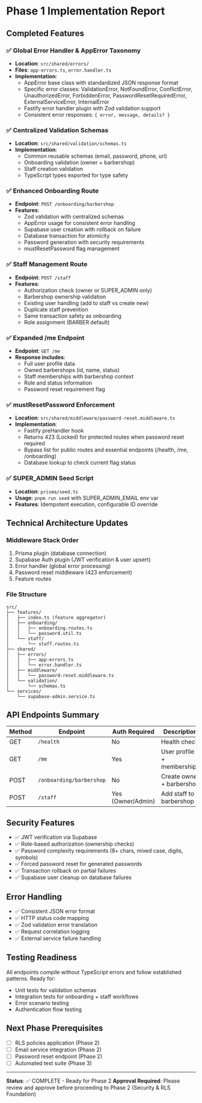 # Phase 1 Implementation Report

## Completed Features

### ✅ Global Error Handler & AppError Taxonomy

- **Location**: `src/shared/errors/`
- **Files**: `app-errors.ts`, `error.handler.ts`
- **Implementation**:
  - AppError base class with standardized JSON response format
  - Specific error classes: ValidationError, NotFoundError, ConflictError, UnauthorizedError, ForbiddenError, PasswordResetRequiredError, ExternalServiceError, InternalError
  - Fastify error handler plugin with Zod validation support
  - Consistent error responses: `{ error, message, details? }`

### ✅ Centralized Validation Schemas

- **Location**: `src/shared/validation/schemas.ts`
- **Implementation**:
  - Common reusable schemas (email, password, phone, url)
  - Onboarding validation (owner + barbershop)
  - Staff creation validation
  - TypeScript types exported for type safety

### ✅ Enhanced Onboarding Route

- **Endpoint**: `POST /onboarding/barbershop`
- **Features**:
  - Zod validation with centralized schemas
  - AppError usage for consistent error handling
  - Supabase user creation with rollback on failure
  - Database transaction for atomicity
  - Password generation with security requirements
  - mustResetPassword flag management

### ✅ Staff Management Route

- **Endpoint**: `POST /staff`
- **Features**:
  - Authorization check (owner or SUPER_ADMIN only)
  - Barbershop ownership validation
  - Existing user handling (add to staff vs create new)
  - Duplicate staff prevention
  - Same transaction safety as onboarding
  - Role assignment (BARBER default)

### ✅ Expanded /me Endpoint

- **Endpoint**: `GET /me`
- **Response includes**:
  - Full user profile data
  - Owned barbershops (id, name, status)
  - Staff memberships with barbershop context
  - Role and status information
  - Password reset requirement flag

### ✅ mustResetPassword Enforcement

- **Location**: `src/shared/middleware/password-reset.middleware.ts`
- **Implementation**:
  - Fastify preHandler hook
  - Returns 423 (Locked) for protected routes when password reset required
  - Bypass list for public routes and essential endpoints (/health, /me, /onboarding)
  - Database lookup to check current flag status

### ✅ SUPER_ADMIN Seed Script

- **Location**: `prisma/seed.ts`
- **Usage**: `pnpm run seed` with SUPER_ADMIN_EMAIL env var
- **Features**: Idempotent execution, configurable ID override

## Technical Architecture Updates

### Middleware Stack Order

1. Prisma plugin (database connection)
2. Supabase Auth plugin (JWT verification & user upsert)
3. Error handler (global error processing)
4. Password reset middleware (423 enforcement)
5. Feature routes

### File Structure

```
src/
├── features/
│   ├── index.ts (feature aggregator)
│   ├── onboarding/
│   │   ├── onboarding.routes.ts
│   │   └── password.util.ts
│   └── staff/
│       └── staff.routes.ts
├── shared/
│   ├── errors/
│   │   ├── app-errors.ts
│   │   └── error.handler.ts
│   ├── middleware/
│   │   └── password-reset.middleware.ts
│   └── validation/
│       └── schemas.ts
└── services/
    └── supabase-admin.service.ts
```

## API Endpoints Summary

| Method | Endpoint                 | Auth Required     | Description                |
| ------ | ------------------------ | ----------------- | -------------------------- |
| GET    | `/health`                | No                | Health check               |
| GET    | `/me`                    | Yes               | User profile + memberships |
| POST   | `/onboarding/barbershop` | No                | Create owner + barbershop  |
| POST   | `/staff`                 | Yes (Owner/Admin) | Add staff to barbershop    |

## Security Features

- ✅ JWT verification via Supabase
- ✅ Role-based authorization (ownership checks)
- ✅ Password complexity requirements (8+ chars, mixed case, digits, symbols)
- ✅ Forced password reset for generated passwords
- ✅ Transaction rollback on partial failures
- ✅ Supabase user cleanup on database failures

## Error Handling

- ✅ Consistent JSON error format
- ✅ HTTP status code mapping
- ✅ Zod validation error translation
- ✅ Request correlation logging
- ✅ External service failure handling

## Testing Readiness

All endpoints compile without TypeScript errors and follow established patterns. Ready for:

- Unit tests for validation schemas
- Integration tests for onboarding + staff workflows
- Error scenario testing
- Authentication flow testing

## Next Phase Prerequisites

- [ ] RLS policies application (Phase 2)
- [ ] Email service integration (Phase 2)
- [ ] Password reset endpoint (Phase 2)
- [ ] Automated test suite (Phase 3)

---

**Status**: ✅ COMPLETE - Ready for Phase 2
**Approval Required**: Please review and approve before proceeding to Phase 2 (Security & RLS Foundation)
